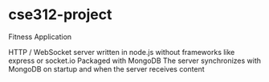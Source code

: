 # cse312-project
Fitness Application

HTTP / WebSocket server written in node.js without frameworks like express or socket.io
Packaged with MongoDB
The server synchronizes with MongoDB on startup and when the server receives content

